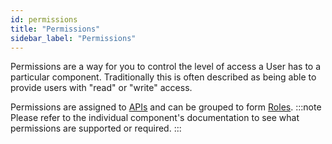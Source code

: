 ```yaml
---
id: permissions
title: "Permissions"
sidebar_label: "Permissions"
---
```


Permissions are a way for you to control the level of access a User has to a particular component. Traditionally
this is often described as being able to provide users with "read" or "write" access.

Permissions are assigned to [APIs](self-managed/concepts/access-control/apis.md) and can be grouped to form
[Roles](/self-managed/concepts/access-control/roles.md).
:::note
Please refer to the individual component's documentation to see what permissions are supported or required.
:::